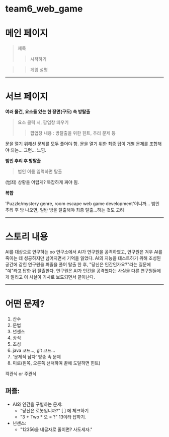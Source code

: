 # team6_web_game



# 메인 페이지

> 제목
>	> 시작하기

>	> 게임 설명

***

# 서브 페이지

**여러 물건, 요소들 있는 한 장면(구도) 속 방탈출**
> 요소 클릭 시, 팝업창 띄우기
>	> 팝업창 내용 : 방탈출을 위한 힌트, 추리 문제 등

문을 열기 위해선 문제를 모두 풀어야 함.
문을 열기 위한 최종 답이 개별 문제를 조합해야 되는... 그런... 느낌.


**범인 추리 후 방탈출**
> 범인 이름 입력하면 탈출

(범죄) 상황을 어렵게? 복잡하게 짜야 됨.


**복합**

'Puzzle/mystery genre, room escape web game development'이니까...
범인 추리 후 방 나오면, 일반 방을 탈출해야 최종 탈출...하는 것도 고려


***

# 스토리 내용

AI를 대상으로 연구하는 oo 연구소에서 AI가 연구원을 공격하였고, 연구원은 겨우 AI를 죽이는 데 성공하지만 넘어지면서 기억을 잃었다. AI의 지능을 테스트하기 위해 조성된 공간에 갇힌 연구원을 퍼즐을 풀어 탈출 한 후, "당신은 인간인가요?"라는 질문에 "예"라고 답한 뒤 탈출한다. 연구원은 AI가 인간을 공격했다는 사실을 다른 연구원들에게 알리고 이 사실이 기사로 보도되면서 끝이난다. 


***

# 어떤 문제?

1. 산수
2. 문법
3. 넌센스
4. 상식
5. 초성
6. java 코드..., git 코드...
7. '문제적 남자' 방송 속 문제
8. 미로(왼쪽, 오른쪽 선택하여 끝에 도달하면 힌트)

객관식 or 주관식

## 퍼즐:
- AI와 인간을 구별하는 문제:
    - "당신은 로봇입니까?" [ ] 에 체크하기
    - "3 + Two * 오 = ?" 13이라 답하기.
- 넌센스:
    - "12356을 네글자로 줄이면? 사도세자."
